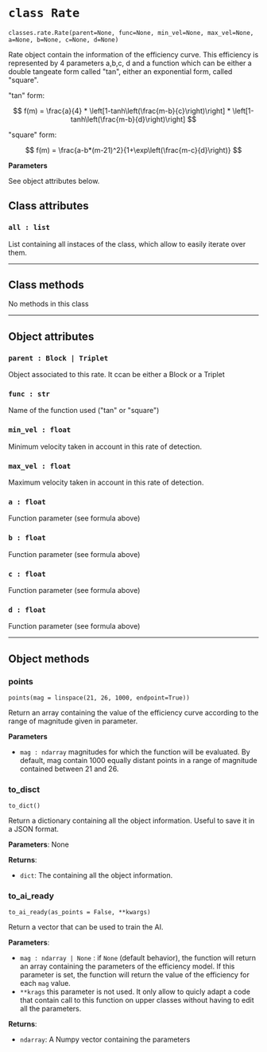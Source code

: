 # `class Rate`

`classes.rate.Rate(parent=None, func=None, min_vel=None, max_vel=None, a=None, b=None, c=None, d=None)`

Rate object contain the information of the efficiency curve. This efficiency is represented by 4 parameters a,b,c, d and a function which can be either a double tangeate form called "tan", either an exponential form, called "square".

"tan" form:

$$
f(m) = \frac{a}{4} * \left[1-tanh\left(\frac{m-b}{c}\right)\right] * \left[1-tanh\left(\frac{m-b}{d}\right)\right]
$$

"square" form:

$$
f(m) = \frac{a-b*(m-21)^2}{1+\exp\left(\frac{m-c}{d}\right)}
$$

**Parameters**

See object attributes below.

## Class attributes

### `all : list`
List containing all instaces of the class, which allow to easily iterate over them.

---

## Class methods

No methods in this class

---

## Object attributes

### `parent : Block | Triplet`
Object associated to this rate. It ccan be either a Block or a Triplet

### `func : str`
Name of the function used ("tan" or "square")

### `min_vel : float`
Minimum velocity taken in account in this rate of detection.

### `max_vel : float`
Maximum velocity taken in account in this rate of detection.

### `a : float`
Function parameter (see formula above)

### `b : float`
Function parameter (see formula above)

### `c : float`
Function parameter (see formula above)

### `d : float`
Function parameter (see formula above)

---

## Object methods

### points

`points(mag = linspace(21, 26, 1000, endpoint=True))`

Return an array containing the value of the efficiency curve according to the range of magnitude given in parameter.

**Parameters**
- `mag : ndarray` magnitudes for which the function will be evaluated. By default, mag contain 1000 equally distant points in a range of magnitude contained between 21 and 26. 

### to_disct

`to_dict()`

Return a dictionary containing all the object information. Useful to save it in a JSON format.

**Parameters**: None

**Returns**:

- `dict`: The containing all the object information.

### to_ai_ready

`to_ai_ready(as_points = False, **kwargs)`

Return a vector that can be used to train the AI.

**Parameters**:

- `mag : ndarray | None` : if `None` (default behavior), the function will return an array containing the parameters of the efficiency model. If this parameter is set, the function will return the value of the efficiency for each `mag` value.
- `**krags` this parameter is not used. It only allow to quicly adapt a code that contain call to this function on upper classes without having to edit all the parameters.

**Returns**:

- `ndarray`: A Numpy vector containing the parameters